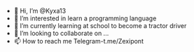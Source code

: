 - 👋 Hi, I’m @Kyxa13
- 👀 I’m interested in learn a programming language
- 🌱 I’m currently learning at school to become a tractor driver
- 💞️ I’m looking to collaborate on ...
- 📫 How to reach me Telegram-t.me/Zexipont

<!---
Kyxa13/Kyxa13 is a ✨ special ✨ repository because its `README.md` (this file) appears on your GitHub profile.
You can click the Preview link to take a look at your changes.
--->
